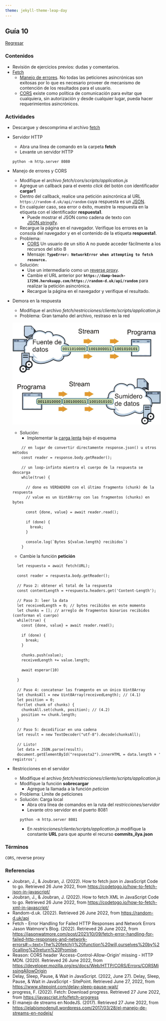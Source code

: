 ```yaml
---
theme: jekyll-theme-leap-day
---
```


## Guía 10

[Regresar](/DAWM-2022/)

### Contenidos

* Revisión de ejercicios previos: dudas y comentarios.
* [Fetch](https://dmitripavlutin.com/javascript-fetch-async-await/)
	+ [Manejo de errores](https://jasonwatmore.com/post/2021/10/09/fetch-error-handling-for-failed-http-responses-and-network-errors). No todas las peticiones asincrónicas son exitosas por lo que es necesario proveer de mecanismo de contención de los resultados para el usuario.
	+ [CORS](https://developer.mozilla.org/es/docs/Web/HTTP/CORS/Errors/CORSMissingAllowOrigin) existe como política de comunicación para evitar que cualquiera, sin autorización y desde cualquier lugar, pueda hacer requerimientos asincrónicos. 


### Actividades

* Descargue y descomprima el archivo [fetch](../ejercicios/fetch.zip)
* Servidor HTTP
	+ Abra una línea de comando en la carpeta **fetch**
	+ Levante un servidor HTTP
	```
	python -m http.server 8080
	``` 
* Manejo de errores y CORS
	+ Modifique el archivo *fetch/cors/scripts/application.js*
	+ Agregue un callback para el evento *click* del botón con identificador **cargar1**
	+ Dentro del callback, realice una petición asincrónica al URL `https://random-d.uk/api/random` cuya respuesta es un [JSON](https://codetogo.io/how-to-fetch-json-in-javascript/).
	+ En cualquier caso, sea error o éxito, muestre la respuesta en la etiqueta con el identificador **respuesta1**. 
		- Puede mostrar el JSON como cadena de texto con [JSON.stringify](https://developer.mozilla.org/es/docs/Web/JavaScript/Reference/Global_Objects/JSON/stringify).
	+ Recargue la página en el navegador. Verifique los errores en la consola del navegador y en el contenido de la etiqueta **respuesta1**.
	+ Problema:  
		- [CORS](https://javascript.info/fetch-crossorigin) Un usuario de un sitio A no puede acceder fácilmente a los recursos del sitio B
		- Mensaje: **`TypeError: NetworkError when attempting to fetch resource.`**
	+ Solución:
		- Use un intermediario como un [reverse proxy](https://httptoolkit.tech/blog/cors-proxies/). 
		- Cambie el URL anterior por **`https://damp-beach-17296.herokuapp.com/https://random-d.uk/api/random`** para realizar la petición asincrónica. 
		- Recargue la página en el navegador y verifique el resultado.

* Demora en la respuesta

	+ Modifique el archivo *fetch/restricciones/cliente/scripts/application.js*
	+ Problema: Gran tamaño del archivo, restraso en la red

	![Stream](./imagenes/fuentes.jpg)

	+ Solución: 
		- Implementar la [carga lenta](https://javascript.info/fetch-progress) bajo el esquema
		
	```
		// en lugar de convertir directamente response.json() u otros métodos
		const reader = response.body.getReader();

		// un loop-infinto mientra el cuerpo de la respuesta se descarga
		while(true) {

		  // done es VERDADERO con el último fragmento (chunk) de la respuesta
		  // value es un Uint8Array con las fragmentos (chunks) en bytes
		  
		  const {done, value} = await reader.read();

		  if (done) {
		    break;
		  }

		  console.log(`Bytes ${value.length} recibidos`)
		}
	```


	- Cambie la función **petición**


	```
 	  let respuesta = await fetch(URL);

	  const reader = respuesta.body.getReader();

	  // Paso 2: obtener el total de la respuesta
	  const contentLength = +respuesta.headers.get('Content-Length');

	  // Paso 3: leer la data
	  let receivedLength = 0; // bytes recibidos en este momento
	  let chunks = []; // arreglo de fragmentos binarios recibidos (conforman el cuerpo) 
	  while(true) {
	    const {done, value} = await reader.read();

	    if (done) {
	      break;
	    }

	    chunks.push(value);
	    receivedLength += value.length;

	    await esperar(10)
	    
	  }

	  // Paso 4: concatenar los framgento en un único Uint8Array
	  let chunksAll = new Uint8Array(receivedLength); // (4.1)
	  let position = 0;
	  for(let chunk of chunks) {
	    chunksAll.set(chunk, position); // (4.2)
	    position += chunk.length;
	  }

	  // Paso 5: decodificar en una cadena
	  let result = new TextDecoder("utf-8").decode(chunksAll);

	  // Listo!
	  let data = JSON.parse(result);
	  document.getElementById("respuesta2").innerHTML = data.length + ' registros';
	``` 


* Restricciones en el servidor

	+ Modifique el archivo *fetch/restricciones/cliente/scripts/application.js*
	+ Modifique la función **sobrecargar**
		- Agregue la llamada a la función *peticion*
	+ Problema: Límite de peticiones
	+ Solución: Carga local
		- Abra otra línea de comandos en la ruta del *restricciones/servidor*
		- Levante otro servidor en el puerto 8081
		```
		python -m http.server 8081
		```
		- En *restricciones/cliente/scripts/application.js* modifique la constante **URL** para que apunte el recurso **commits_ilya.json**
	

### Términos

`CORS`, reverse proxy

### Referencias

* Joubran, J., & Joubran, J. (2022). How to fetch json in JavaScript Code to go. Retrieved 26 June 2022, from https://codetogo.io/how-to-fetch-json-in-javascript/
* Joubran, J., & Joubran, J. (2022). How to fetch XML in JavaScript Code to go. Retrieved 26 June 2022, from https://codetogo.io/how-to-fetch-xml-in-javascript/
* Random-d.uk. (2022). Retrieved 26 June 2022, from https://random-d.uk/api
* Fetch - Error Handling for Failed HTTP Responses and Network Errors Jason Watmore's Blog. (2022). Retrieved 26 June 2022, from https://jasonwatmore.com/post/2021/10/09/fetch-error-handling-for-failed-http-responses-and-network-errors#:~:text=The%20fetch()%20function%20will,ourselves%20by%20calling%20return%20Promise.
* Reason: CORS header 'Access-Control-Allow-Origin' missing - HTTP MDN. (2020). Retrieved 26 June 2022, from https://developer.mozilla.org/es/docs/Web/HTTP/CORS/Errors/CORSMissingAllowOrigin
* Delay, Sleep, Pause, & Wait in JavaScript. (2022, June 27). Delay, Sleep, Pause, & Wait in JavaScript - SitePoint. Retrieved June 27, 2022, from https://www.sitepoint.com/delay-sleep-pause-wait/
* progress, F. (2022). Fetch: Download progress. Retrieved 27 June 2022, from https://javascript.info/fetch-progress
* El manejo de streams en NodeJS. (2017). Retrieved 27 June 2022, from https://elabismodenull.wordpress.com/2017/03/28/el-manejo-de-streams-en-nodejs/